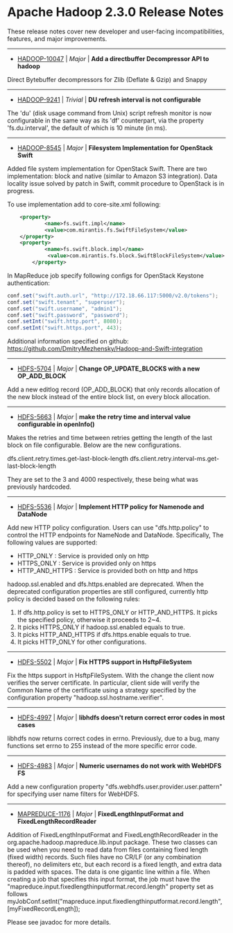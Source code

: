
<!---
# Licensed to the Apache Software Foundation (ASF) under one
# or more contributor license agreements.  See the NOTICE file
# distributed with this work for additional information
# regarding copyright ownership.  The ASF licenses this file
# to you under the Apache License, Version 2.0 (the
# "License"); you may not use this file except in compliance
# with the License.  You may obtain a copy of the License at
#
#     http://www.apache.org/licenses/LICENSE-2.0
#
# Unless required by applicable law or agreed to in writing, software
# distributed under the License is distributed on an "AS IS" BASIS,
# WITHOUT WARRANTIES OR CONDITIONS OF ANY KIND, either express or implied.
# See the License for the specific language governing permissions and
# limitations under the License.
-->
# Apache Hadoop  2.3.0 Release Notes

These release notes cover new developer and user-facing incompatibilities, features, and major improvements.


---

* [HADOOP-10047](https://issues.apache.org/jira/browse/HADOOP-10047) | *Major* | **Add a directbuffer Decompressor API to hadoop**

Direct Bytebuffer decompressors for Zlib (Deflate & Gzip) and Snappy


---

* [HADOOP-9241](https://issues.apache.org/jira/browse/HADOOP-9241) | *Trivial* | **DU refresh interval is not configurable**

The 'du' (disk usage command from Unix) script refresh monitor is now configurable in the same way as its 'df' counterpart, via the property 'fs.du.interval', the default of which is 10 minute (in ms).


---

* [HADOOP-8545](https://issues.apache.org/jira/browse/HADOOP-8545) | *Major* | **Filesystem Implementation for OpenStack Swift**

<!-- markdown -->
Added file system implementation for OpenStack Swift.
There are two implementation: block and native (similar to Amazon S3 integration).
Data locality issue solved by patch in Swift, commit procedure to OpenStack is in progress.

To use implementation add to core-site.xml following:

```xml
	<property>
	        <name>fs.swift.impl</name>
	    	<value>com.mirantis.fs.SwiftFileSystem</value>
	</property>
	<property>
	    	<name>fs.swift.block.impl</name>
	         <value>com.mirantis.fs.block.SwiftBlockFileSystem</value>
        </property>
```

In MapReduce job specify following configs for OpenStack Keystone authentication:

```java
conf.set("swift.auth.url", "http://172.18.66.117:5000/v2.0/tokens");
conf.set("swift.tenant", "superuser");
conf.set("swift.username", "admin1");
conf.set("swift.password", "password");
conf.setInt("swift.http.port", 8080);
conf.setInt("swift.https.port", 443);
```

Additional information specified on github: https://github.com/DmitryMezhensky/Hadoop-and-Swift-integration


---

* [HDFS-5704](https://issues.apache.org/jira/browse/HDFS-5704) | *Major* | **Change OP\_UPDATE\_BLOCKS  with a new OP\_ADD\_BLOCK**

Add a new editlog record (OP\_ADD\_BLOCK) that only records allocation of the new block instead of the entire block list, on every block allocation.


---

* [HDFS-5663](https://issues.apache.org/jira/browse/HDFS-5663) | *Major* | **make the retry time and interval value configurable in openInfo()**

Makes the retries and time between retries getting the length of the last block on file configurable.  Below are the new configurations.

dfs.client.retry.times.get-last-block-length
dfs.client.retry.interval-ms.get-last-block-length

They are set to the 3 and 4000 respectively, these being what was previously hardcoded.


---

* [HDFS-5536](https://issues.apache.org/jira/browse/HDFS-5536) | *Major* | **Implement HTTP policy for Namenode and DataNode**

Add new HTTP policy configuration. Users can use "dfs.http.policy" to control the HTTP endpoints for NameNode and DataNode. Specifically, The following values are supported:
- HTTP\_ONLY : Service is provided only on http
- HTTPS\_ONLY : Service is provided only on https
- HTTP\_AND\_HTTPS : Service is provided both on http and https

hadoop.ssl.enabled and dfs.https.enabled are deprecated. When the deprecated configuration properties are still configured, currently http policy is decided based on the following rules:
1. If dfs.http.policy is set to HTTPS\_ONLY or HTTP\_AND\_HTTPS. It picks the specified policy, otherwise it proceeds to 2~4.
2. It picks HTTPS\_ONLY if hadoop.ssl.enabled equals to true.
3. It picks HTTP\_AND\_HTTPS if dfs.https.enable equals to true.
4. It picks HTTP\_ONLY for other configurations.


---

* [HDFS-5502](https://issues.apache.org/jira/browse/HDFS-5502) | *Major* | **Fix HTTPS support in HsftpFileSystem**

Fix the https support in HsftpFileSystem. With the change the client now verifies the server certificate. In particular, client side will verify the Common Name of the certificate using a strategy specified by the configuration property "hadoop.ssl.hostname.verifier".


---

* [HDFS-4997](https://issues.apache.org/jira/browse/HDFS-4997) | *Major* | **libhdfs doesn't return correct error codes in most cases**

libhdfs now returns correct codes in errno. Previously, due to a bug, many functions set errno to 255 instead of the more specific error code.


---

* [HDFS-4983](https://issues.apache.org/jira/browse/HDFS-4983) | *Major* | **Numeric usernames do not work with WebHDFS FS**

Add a new configuration property "dfs.webhdfs.user.provider.user.pattern" for specifying user name filters for WebHDFS.


---

* [MAPREDUCE-1176](https://issues.apache.org/jira/browse/MAPREDUCE-1176) | *Major* | **FixedLengthInputFormat and FixedLengthRecordReader**

Addition of FixedLengthInputFormat and FixedLengthRecordReader in the org.apache.hadoop.mapreduce.lib.input package. These two classes can be used when you need to read data from files containing fixed length (fixed width) records. Such files have no CR/LF (or any combination thereof), no delimiters etc, but each record is a fixed length, and extra data is padded with spaces. The data is one gigantic line within a file. When creating a job that specifies this input format, the job must have the "mapreduce.input.fixedlengthinputformat.record.length" property set as follows myJobConf.setInt("mapreduce.input.fixedlengthinputformat.record.length",[myFixedRecordLength]); 

Please see javadoc for more details.



